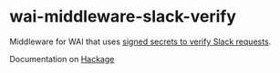 # wai-middleware-slack-verify

Middleware for WAI that uses [signed secrets to verify Slack requests](https://api.slack.com/docs/verifying-requests-from-slack).

Documentation on [Hackage](https://hackage.haskell.org/package/wai-middleware-slack-verify)
